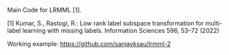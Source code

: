Main Code for LRMML [1].

[1] Kumar, S., Rastogi, R.: Low rank label subspace transformation for multi-label learning with missing labels. Information Sciences 596, 53–72 (2022)

Working example: https://github.com/sanjayksau/lrmml-2
